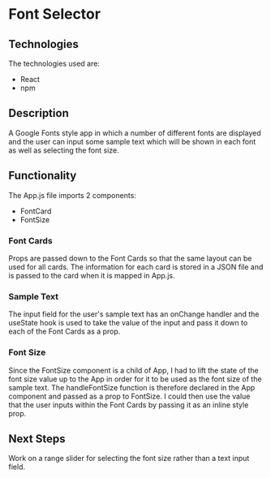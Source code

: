 # Font Selector

## Technologies
The technologies used are:
- React
- npm

## Description
A Google Fonts style app in which a number of different fonts are displayed and the user can input some sample text which will be shown in each font as well as selecting the font size.

## Functionality

The App.js file imports 2 components:
- FontCard
- FontSize

### Font Cards

Props are passed down to the Font Cards so that the same layout can be used for all cards. The information for each card is stored in a JSON file and is passed to the card when it is mapped in App.js.

### Sample Text

The input field for the user's sample text has an onChange handler and the useState hook is used to take the value of the input and pass it down to each of the Font Cards as a prop.

### Font Size

Since the FontSize component is a child of App, I had to lift the state of the font size value up to the App in order for it to be used as the font size of the sample text. The handleFontSize function is therefore declared in the App component and passed as a prop to FontSize. I could then use the value that the user inputs within the Font Cards by passing it as an inline style prop. 

## Next Steps
Work on a range slider for selecting the font size rather than a text input field.